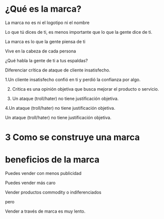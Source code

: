 # ¿Qué es la marca?

La marca no es ni el logotipo ni el nombre

Lo que tú dices de ti, es menos importante que lo que la gente dice de ti.


La marca es lo que la gente piensa de ti

Vive en la cabeza de cada persona


¿Qué habla la gente de ti a tus espaldas?


Diferenciar crítica de ataque de cliente insatisfecho.

1.Un cliente insatisfecho confió en ti y perdió la confianza por algo. 


2. Critica es una opinión objetiva que busca mejorar el producto o servicio.


3. Un ataque (troll/hater) no tiene justificación objetiva.


4.Un ataque (troll/hater) no tiene justificación objetiva.


Un ataque (troll/hater) no tiene justificación objetiva.


# 3 Como se construye una marca 



# beneficios de la marca


Puedes vender con menos publicidad

Puedes vender más caro

Vender productos commodity o indiferenciados

pero

Vender a través de marca es muy lento.
